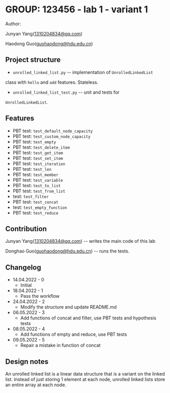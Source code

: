 # GROUP: 123456 - lab 1 - variant 1

Author:

Junyan Yang(1310204834@qq.com)

Haodong Guo(guohaodong@hdu.edu.cn)

## Project structure

- `unrolled_linked_list.py` -- implementation of `UnrolledLinkedList`

class with `hello` and `add` features. Stateless.

- `unrolled_linked_list_test.py` -- unit and tests for

`UnrolledLinkedList`.

## Features

- PBT test: `test_default_node_capacity`
- PBT test: `test_custom_node_capacity`
- PBT test: `test_empty`
- PBT test: `test_delete_item`
- PBT test: `test_get_item`
- PBT test: `test_set_item`
- PBT test: `test_iteration`
- PBT test: `test_len`
- PBT test: `test_member`
- PBT test: `test_variable`
- PBT test: `test_to_list`
- PBT test: `test_from_list`
- test: `test_filter`
- PBT test: `test_concat`
- test: `test_empty_function`
- PBT test: `test_reduce`

## Contribution

Junyan Yang(1310204834@qq.com) -- writes the main code of this lab

Donghao Guo(guohaodong@hdu.edu.cn) -- runs the tests.

## Changelog

- 14.04.2022 - 0
  - Initial
- 18.04.2022 - 1
  - Pass the workflow
- 24.04.2022 - 2
  - Modify the structure and update README.md
- 06.05.2022 - 3
  - Add functions of concat and filter, use PBT tests and hypothesis tests
- 08.05.2022 - 4
  - Add functions of empty and reduce, use PBT tests
- 09.05.2022 - 5
  - Repair a mistake in function of concat

## Design notes

An unrolled linked list is a linear data structure
that is a variant on the linked list.
Instead of just storing 1 element at each node,
unrolled linked lists store an entire array at each node.
